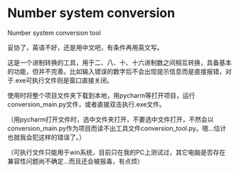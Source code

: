# Number system conversion
Number system conversion tool

妥协了，英语不好，还是用中文吧，有条件再用英文写。

这是一个进制转换的工具，用于二、八、十、十六进制数之间相互转换，具备基本的功能，但并不完善。比如输入错误的数字后不会出现提示信息而是直接报错，对于.exe可执行文件则是窗口直接关闭。

使用时将整个项目文件夹下载到本地，用pycharm等打开项目，运行conversion_main.py文件，或者直接双击执行.exe文件。

（用pycharm打开文件时，选中文件夹打开，不要选中文件打开，不然会以conversion_main.py作为项目而读不出工具文件conversion_tool.py。嗯...估计也就我会犯这样的错误了。）

（可执行文件只能用于win系统，目前只在我的PC上测试过，其它电脑是否存在兼容性问题尚不确定...而且还会被报毒，有点烦）
